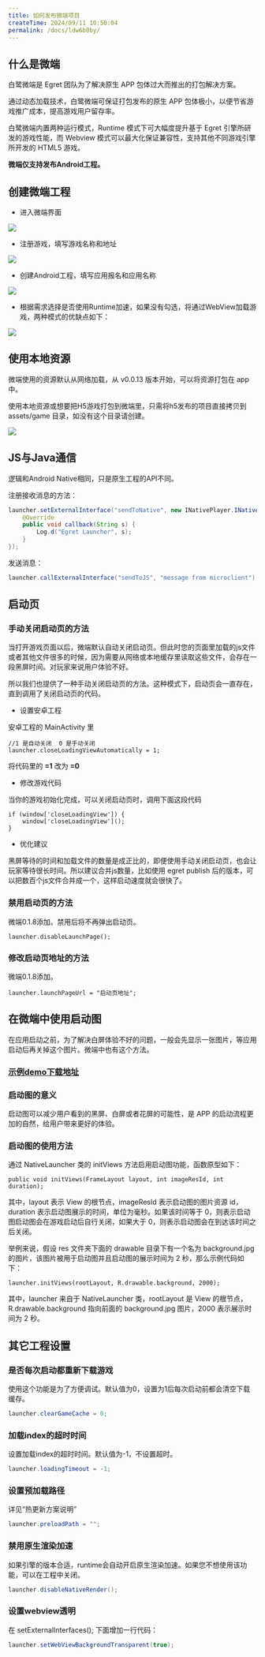 ```yaml
---
title: 如何发布微端项目
createTime: 2024/09/11 10:50:04
permalink: /docs/ldw6b0by/
---
```


## 什么是微端

白鹭微端是 Egret 团队为了解决原生 APP 包体过大而推出的打包解决方案。

通过动态加载技术，白鹭微端可保证打包发布的原生 APP 包体极小，以便节省游戏推广成本，提高游戏用户留存率。

白鹭微端内置两种运行模式，Runtime 模式下可大幅度提升基于 Egret 引擎所研发的游戏性能，而 Webview 模式可以最大化保证兼容性，支持其他不同游戏引擎所开发的 HTML5 游戏。

**微端仅支持发布Android工程。**

## 创建微端工程

- 进入微端界面

![](./microclient/p0.png)

- 注册游戏，填写游戏名称和地址

![](./microclient/p1.png)

- 创建Android工程，填写应用报名和应用名称

![](./microclient/p2.png)

- 根据需求选择是否使用Runtime加速，如果没有勾选，将通过WebView加载游戏，两种模式的优缺点如下：

![](./microclient/p3.png)

## 使用本地资源

微端使用的资源默认从网络加载，从 v0.0.13 版本开始，可以将资源打包在 app 中。

使用本地资源或想要把H5游戏打包到微端里，只需将h5发布的项目直接拷贝到 assets/game 目录，如没有这个目录请创建。

![](./microclient/p4.jpg)

## JS与Java通信

逻辑和Android Native相同，只是原生工程的API不同。

注册接收消息的方法：

```java
launcher.setExternalInterface("sendToNative", new INativePlayer.INativeInterface() {
    @Override
    public void callback(String s) {
        Log.d("Egret Launcher", s);
    }
});
```

发送消息：

```java
launcher.callExternalInterface("sendToJS", "message from microclient");
```

## 启动页

### 手动关闭启动页的方法

当打开游戏页面以后，微端默认自动关闭启动页。但此时您的页面里加载的js文件或者其他文件很多的时候，因为需要从网络或本地缓存里读取这些文件，会存在一段黑屏时间。对玩家来说用户体验不好。

所以我们也提供了一种手动关闭启动页的方法。这种模式下，启动页会一直存在，直到调用了关闭启动页的代码。

- 设置安卓工程

安卓工程的 MainActivity 里

```
//1 是自动关闭  0 是手动关闭
launcher.closeLoadingViewAutomatically = 1;
```

将代码里的 **=1** 改为 **=0**

- 修改游戏代码

当你的游戏初始化完成，可以关闭启动页时，调用下面这段代码

```
if (window['closeLoadingView']) {
    window['closeLoadingView']();
}
```

- 优化建议

黑屏等待的时间和加载文件的数量是成正比的，即便使用手动关闭启动页，也会让玩家等待很长时间。所以建议合并js数量，比如使用 egret publish 后的版本，可以把数百个js文件合并成一个，这样启动速度就会很快了。

### 禁用启动页的方法

微端0.1.8添加。禁用后将不再弹出启动页。

```
launcher.disableLaunchPage();
```

### 修改启动页地址的方法

微端0.1.8添加。

```
launcher.launchPageUrl = "启动页地址";
```

## 在微端中使用启动图

在应用启动之前，为了解决白屏体验不好的问题，一般会先显示一张图片，等应用启动后再关掉这个图片。微端中也有这个方法。

### [示例demo下载地址](http://tool.egret-labs.org/microclient/doc/zip/launchimageAndroidV1.2.zip)

### 启动图的意义

启动图可以减少用户看到的黑屏、白屏或者花屏的可能性，是 APP 的启动流程更加的自然，给用户带来更好的体验。

### 启动图的使用方法

通过 NativeLauncher 类的 initViews 方法启用启动图功能，函数原型如下：

```
public void initViews(FrameLayout layout, int imageResId, int duration);
```

其中，layout 表示 View 的根节点，imageResId 表示启动图的图片资源 id，duration 表示启动图展示的时间，单位为毫秒。如果该时间等于 0，则表示启动图启动图会在游戏启动后自行关闭，如果大于 0，则表示启动图会在到达该时间之后关闭。

举例来说，假设 res 文件夹下面的 drawable 目录下有一个名为 background.jpg 的图片，该图片被用于启动图并且启动图的展示时间为 2 秒，那么示例代码如下：

```
launcher.initViews(rootLayout, R.drawable.background, 2000);
```

其中，launcher 来自于 NativeLauncher 类，rootLayout 是 View 的根节点，R.drawable.background 指向前面的 background.jpg 图片，2000 表示展示时间为 2 秒。

## 其它工程设置

### 是否每次启动都重新下载游戏

使用这个功能是为了方便调试。默认值为0，设置为1后每次启动前都会清空下载缓存。

```java
launcher.clearGameCache = 0;
```

### 加载index的超时时间

设置加载index的超时时间。默认值为-1，不设置超时。

```java
launcher.loadingTimeout = -1;
```

### 设置预加载路径

详见“热更新方案说明”

```java
launcher.preloadPath = "";
```

### 禁用原生渲染加速

如果引擎的版本合适，runtime会自动开启原生渲染加速。如果您不想使用该功能，可以在工程中关闭。

```java
launcher.disableNativeRender();
```

### 设置webview透明

在 setExternalInterfaces(); 下面增加一行代码：

```java
launcher.setWebViewBackgroundTransparent(true);
```
